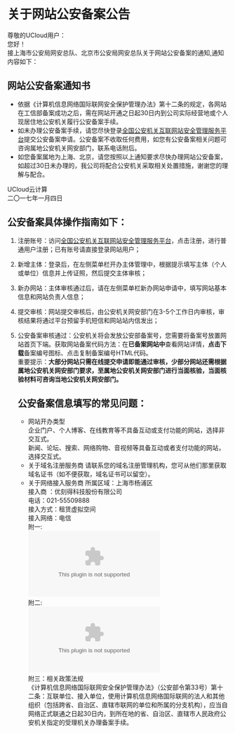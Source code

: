 

# 关于网站公安备案公告

尊敬的UCloud用户：  
您好！  
接上海市公安局网安总队、北京市公安局网安总队关于网站公安备案的通知,通知内容如下：  

## 网站公安备案通知书 

- 依据《计算机信息网络国际联网安全保护管理办法》第十二条的规定，各网站在工信部备案成功之后，需在网站开通之日起30日内到公司实际经营地或个人现居住地公安机关履行公安备案手续。 
- 如未办理公安备案手续，请您尽快登录[全国公安机关互联网站安全管理服务平台](http://www.beian.gov.cn)提交公安备案申请。公安备案不收取任何费用，如您有公安备案相关问题可咨询属地公安机关网安部门，联系电话附后。  
- 如您备案属地为上海、北京，请您按照以上通知要求尽快办理网站公安备案，如超过30日未办理的，我公司将配合公安机关采取相关处置措施，谢谢您的理解与配合。  

UCloud云计算  
二〇一七年一月四日  

## 公安备案具体操作指南如下： 

1. 注册账号：访问[全国公安机关互联网站安全管理服务平台](http://www.beian.gov.cn)，点击注册，进行普通用户注册；已有账号请直接登录网站用户；  

2. 新增主体：登录后，在左侧菜单栏开办主体管理中，根据提示填写主体（个人或单位）信息并上传证照，然后提交主体审核；  

3. 新办网站：主体审核通过后，请在左侧菜单栏新办网站申请中，填写网站基本信息和网站负责人信息；  

4. 提交审核：网站提交审核后，由公安机关网安部门在3-5个工作日内审核，审核结果将通过平台预留手机短信和网站站内信发出；  

5. 公安备案审核通过：公安机关将会发放公安部备案号，您需要将备案号放置网站首页下端。获取网站备案代码方法：在**已备案网站中**查看网站详情，**点击下载**备案编号图标、点击复制备案编号HTML代码。  
   重要提示：**大部分网站只需在线提交申请即能通过审核，少部分网站还需根据属地公安机关网安部门要求，至属地公安机关网安部门进行当面核验，当面核验材料可咨询当地公安机关网安部门。**  

   

   ## 公安备案信息填写的常见问题：  

   - 网站开办类型  
     企业门户、个人博客、在线教育等不具备互动或支付功能的网站，选择非交互式。  
     新闻、论坛、搜索、网络购物、音视频等具备互动或者支付功能的网站，选择交互式。  
   - 关于域名注册服务商 
     请联系您的域名注册管理机构，您可从他们那里获取域名证书（如不便获取，域名证书可以留空）。  
   - 关于网络接入服务商
     所属区域：上海市杨浦区  
     接入商 ：优刻得科技股份有限公司  
     电话：021-55509888  
     接入方式：租赁虚拟空间  
     接入网络：电信  
     附一:  
     ![](/images/notice/上海市各区县公安机关网安部门联系方式.xlsx)  
     附二:  
     ![](/images/notice/北京市各区县公安机关网安部门联系方式.xlsx)  
     附三：相关政策法规  
     《计算机信息网络国际联网安全保护管理办法》（公安部令第33号）第十二条：互联单位、接入单位，使用计算机信息网络国际联网的法人和其他组织（包括跨省、自治区、直辖市联网的单位和所属的分支机构），应当自网络正式联通之日起30日内，到所在地的省、自治区、直辖市人民政府公安机关指定的受理机关办理备案手续。